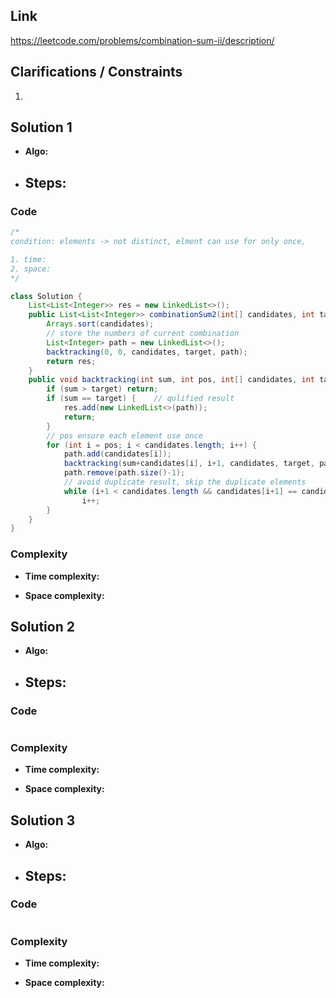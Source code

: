 
## Link

https://leetcode.com/problems/combination-sum-ii/description/

## Clarifications / Constraints

1. 

## Solution 1

- **Algo:**    
- **Steps:**
  -  


### Code

```java
/*
condition: elements -> not distinct, elment can use for only once, 

1. time:  
2. space: 
*/

class Solution {
    List<List<Integer>> res = new LinkedList<>();
    public List<List<Integer>> combinationSum2(int[] candidates, int target) {
        Arrays.sort(candidates);
        // store the numbers of current combination
        List<Integer> path = new LinkedList<>();
        backtracking(0, 0, candidates, target, path);
        return res;
    }
    public void backtracking(int sum, int pos, int[] candidates, int target, List<Integer> path) {
        if (sum > target) return;
        if (sum == target) {    // qulified result
            res.add(new LinkedList<>(path));
            return;
        }
        // pos ensure each element use once
        for (int i = pos; i < candidates.length; i++) {
            path.add(candidates[i]);
            backtracking(sum+candidates[i], i+1, candidates, target, path);
            path.remove(path.size()-1);
            // avoid duplicate result, skip the duplicate elements
            while (i+1 < candidates.length && candidates[i+1] == candidates[i]) 
                i++;
        }
    }
}
```

### Complexity

- **Time complexity:**      
   

- **Space complexity:**   

   


## Solution 2

- **Algo:**    
- **Steps:**
  -  


### Code

```java

```

### Complexity

- **Time complexity:**      
   

- **Space complexity:**   
    


## Solution 3

- **Algo:**    
- **Steps:**
  -  


### Code

```java

```

### Complexity

- **Time complexity:**      
   

- **Space complexity:**   

    